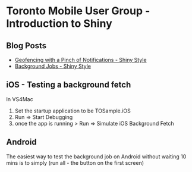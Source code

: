 ﻿# Toronto Mobile User Group - Introduction to Shiny

## Blog Posts
* [Geofencing with a Pinch of Notifications - Shiny Style](https://allancritchie.net/posts/shiny-geofencing)
* [Background Jobs - Shiny Style](https://allancritchie.net/posts/shinyjobs)


## iOS - Testing a background fetch
In VS4Mac
1. Set the startup application to be TOSample.iOS
2. Run => Start Debugging
3. once the app is running > Run => Simulate iOS Background Fetch


 ## Android
The easiest way to test the background job on Android without waiting 10 mins is to simply (run all - the button on the first screen)